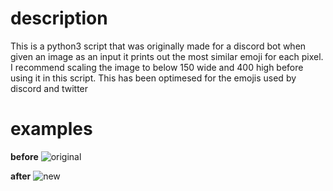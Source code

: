 # description
This is a python3 script that was originally made for a discord bot when given an image as an input it prints out the most similar emoji for each pixel. I recommend scaling the image to below 150 wide and 400 high before using it in this script. This has been optimesed for the emojis used by discord and twitter

# examples
**before** 
![original](https://i.imgur.com/fFj53pC.jpg)

**after** ![new](https://i.imgur.com/Z3y4zIE.png)
